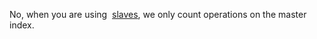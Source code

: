 No, when you are using  [slaves](https://www.algolia.com/doc/faq/index-configuration/what-are-slaves-indices-and-what-are-their-benefits), we only count operations on the master index.